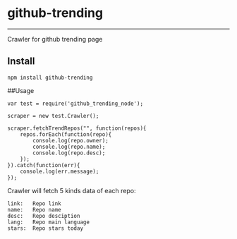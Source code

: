 # github-trending
---
Crawler for github trending page

## Install

    npm install github-trending

##Usage

    var test = require('github_trending_node');

    scraper = new test.Crawler();

    scraper.fetchTrendRepos("", function(repos){
        repos.forEach(function(repo){
            console.log(repo.owner);
            console.log(repo.name);
            console.log(repo.desc);
        });
    }).catch(function(err){
        console.log(err.message);
    });
    
Crawler will fetch 5 kinds data of each repo:

	link:   Repo link
	name:	Repo name
	desc:	Repo desciption
	lang:	Repo main language
	stars:  Repo stars today